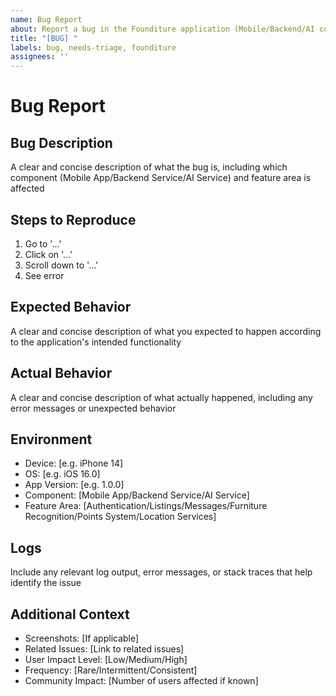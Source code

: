 ```yaml
---
name: Bug Report
about: Report a bug in the Founditure application (Mobile/Backend/AI components)
title: "[BUG] "
labels: bug, needs-triage, founditure
assignees: ''
---
```


# Bug Report

## Bug Description
A clear and concise description of what the bug is, including which component (Mobile App/Backend Service/AI Service) and feature area is affected

## Steps to Reproduce
1. Go to '...'
2. Click on '...'
3. Scroll down to '...'
4. See error

## Expected Behavior
A clear and concise description of what you expected to happen according to the application's intended functionality

## Actual Behavior
A clear and concise description of what actually happened, including any error messages or unexpected behavior

## Environment
- Device: [e.g. iPhone 14]
- OS: [e.g. iOS 16.0]
- App Version: [e.g. 1.0.0]
- Component: [Mobile App/Backend Service/AI Service]
- Feature Area: [Authentication/Listings/Messages/Furniture Recognition/Points System/Location Services]

## Logs
Include any relevant log output, error messages, or stack traces that help identify the issue

## Additional Context
- Screenshots: [If applicable]
- Related Issues: [Link to related issues]
- User Impact Level: [Low/Medium/High]
- Frequency: [Rare/Intermittent/Consistent]
- Community Impact: [Number of users affected if known]

<!--
This bug report template supports the following requirements:
- Quality Assurance (Technical Specification/2.4 Cross-Cutting Concerns/2.4.1 System Monitoring):
  Provides structured format for documenting bugs across all application components
- User Engagement (Technical Specification/1.2 System Overview/Success Criteria):
  Enables community participation in platform improvement through organized bug reporting
- System Monitoring (Technical Specification/2.4 Cross-Cutting Concerns/2.4.1 System Monitoring):
  Facilitates systematic collection of bug reports for monitoring system health

Template Version: 1.1.0
Last Updated: 2024-01-01
-->